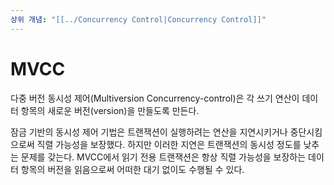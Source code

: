 ```yaml
---
상위 개념: "[[../Concurrency Control|Concurrency Control]]"
---
```

# MVCC
다중 버전 동시성 제어(Multiversion Concurrency-control)은 각 쓰기 연산이 데이터 항목의 새로운 버전(version)을 만들도록 만든다.

잠금 기반의 동시성 제어 기법은 트랜잭션이 실행하려는 연산을 지연시키거나 중단시킴으로써 직렬 가능성을 보장했다. 하지만 이러한 지연은 트랜잭션의 동시성 정도를 낮추는 문제를 갖는다. MVCC에서 읽기 전용 트랜잭션은 항상 직렬 가능성을 보장하는 데이터 항목의 버전을 읽음으로써 어떠한 대기 없이도 수행될 수 있다.
